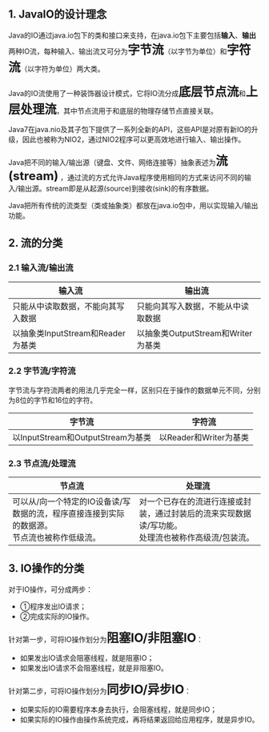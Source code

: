 ## 1. JavaIO的设计理念

Java的IO通过java.io包下的类和接口来支持，在java.io包下主要包括**输入**、**输出**两种IO流，每种输入、输出流又可分为<font size=5>**字节流**</font>（以字节为单位）和<font size=5>**字符流**</font>（以字符为单位）两大类。

Java的IO流使用了一种装饰器设计模式，它将IO流分成<font size=5>**底层节点流**</font>和<font size=5>**上层处理流**</font>，其中节点流用于和底层的物理存储节点直接关联。

Java7在java.nio及其子包下提供了一系列全新的API，这些API是对原有新IO的升级，因此也被称为NIO2，通过NIO2程序可以更高效地进行输入、输出操作。

Java把不同的输入/输出源（键盘、文件、网络连接等）抽象表述为<font size=5>**流(stream)**</font> ，通过流的方式允许Java程序使用相同的方式来访问不同的输入/输出源。stream即是从起源(source)到接收(sink)的有序数据。

Java把所有传统的流类型（类或抽象类）都放在java.io包中，用以实现输入/输出功能。

## 2. 流的分类

### 2.1 输入流/输出流

| 输入流                             | 输出流                             |
| ---------------------------------- | ---------------------------------- |
| 只能从中读取数据，不能向其写入数据 | 只能向其写入数据，不能从中读取数据 |
| 以抽象类InputStream和Reader为基类  | 以抽象类OutputStream和Writer为基类 |

### 2.2 字节流/字符流

字节流与字符流两者的用法几乎完全一样，区别只在于操作的数据单元不同，分别为8位的字节和16位的字符。

| 字节流                            | 字符流                 |
| --------------------------------- | ---------------------- |
| 以InputStream和OutputStream为基类 | 以Reader和Writer为基类 |

### 2.3 节点流/处理流

| 节点流                                                       | 处理流                                                       |
| ------------------------------------------------------------ | ------------------------------------------------------------ |
| 可以从/向一个特定的IO设备读/写数据的流，程序直接连接到实际的数据源。<br />节点流也被称作低级流。 | 对一个已存在的流进行连接或封装，通过封装后的流来实现数据读/写功能。<br />处理流也被称作高级流/包装流。 |

## 3. IO操作的分类

对于IO操作，可分成两步：

- ①程序发出IO请求；
- ②完成实际的IO操作。

针对第一步，可将IO操作划分为<font size=5>**阻塞IO/非阻塞IO**</font>：

- 如果发出IO请求会阻塞线程，就是阻塞IO；
- 如果发出IO请求不会阻塞线程，就是非阻塞IO。

针对第二步，可将IO操作划分为<font size=5>**同步IO/异步IO**</font>：

- 如果实际的IO需要程序本身去执行，会阻塞线程，就是同步IO；
- 如果实际的IO操作由操作系统完成，再将结果返回给应用程序，就是异步IO。

